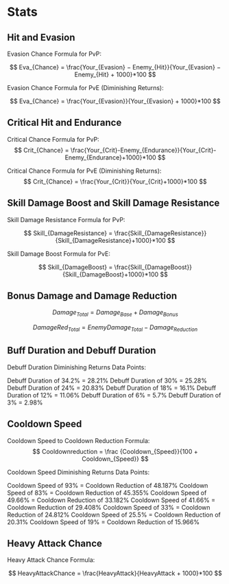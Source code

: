 # Stats

## Hit and Evasion

Evasion Chance Formula for PvP:

$$
Eva_{Chance} = \frac{Your_{Evasion} − Enemy_{Hit}}{Your_{Evasion} − Enemy_{Hit} + 1000}*100
$$

Evasion Chance Formula for PvE (Diminishing Returns):

$$
Eva_{Chance} = \frac{Your_{Evasion}}{Your_{Evasion} + 1000}*100
$$

## Critical Hit and Endurance

Critical Chance Formula for PvP:
$$
Crit_{Chance} = \frac{Your_{Crit}-Enemy_{Endurance}}{Your_{Crit}-Enemy_{Endurance}+1000}*100
$$

Critical Chance Formula for PvE (Diminishing Returns):
$$
Crit_{Chance} = \frac{Your_{Crit}}{Your_{Crit}+1000}*100
$$

## Skill Damage Boost and Skill Damage Resistance

Skill Damage Resistance Formula for PvP:

$$
Skill_{DamageResistance} = \frac{Skill_{DamageResistance}}{Skill_{DamageResistance}+1000}*100
$$

Skill Damage Boost Formula for PvE:

$$
Skill_{DamageBoost} = \frac{Skill_{DamageBoost}}{Skill_{DamageBoost}+1000}*100
$$


## Bonus Damage and Damage Reduction

$$
Damage_{Total} = Damage_{Base} + Damage_{Bonus}
$$

$$
DamageRed_{Total} = EnemyDamage_{Total} - Damage_{Reduction}
$$

## Buff Duration and Debuff Duration
Debuff Duration Diminishing Returns Data Points:

Debuff Duration of 34.2% = 28.21%
Debuff Duration of 30% = 25.28%
Debuff Duration of 24% = 20.83%
Debuff Duration of 18% = 16.1%
Debuff Duration of 12% = 11.06%
Debuff Duration of 6% = 5.7%
Debuff Duration of 3% = 2.98%

## Cooldown Speed

Cooldown Speed to Cooldown Reduction Formula:
$$
Cooldownreduction = \frac {Cooldown_{Speed}}{100 + Cooldown_{Speed}}
$$

Cooldown Speed Diminishing Returns Data Points:

Cooldown Speed of 93% = Cooldown Reduction of 48.187%
Cooldown Speed of 83% = Cooldown Reduction of 45.355%
Cooldown Speed of 49.66% = Cooldown Reduction of 33.182%
Cooldown Speed of 41.66% = Cooldown Reduction of 29.408%
Cooldown Speed of 33% = Cooldown Reduction of 24.812%
Cooldown Speed of 25.5% = Cooldown Reduction of 20.31%
Cooldown Speed of 19% = Cooldown Reduction of 15.966%

## Heavy Attack Chance

Heavy Attack Chance Formula:

$$
HeavyAttackChance = \frac{HeavyAttack}{HeavyAttack + 1000}*100
$$